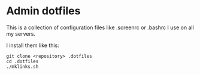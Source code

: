 # Admin dotfiles

This is a collection of configuration files like .screenrc or .bashrc
I use on all my servers.

I install them like this:

    git clone <repository> .dotfiles
    cd .dotfiles
    ./mklinks.sh
